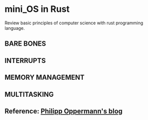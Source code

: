 # mini_OS in Rust

Review basic principles of computer science with rust programming language.

## BARE BONES

## INTERRUPTS

## MEMORY MANAGEMENT

## MULTITASKING

## Reference: [Philipp Oppermann's blog](https://os.phil-opp.com/)
